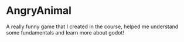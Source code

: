 # AngryAnimal

A really funny game that I created in the course, helped me understand some fundamentals and learn more about godot!
